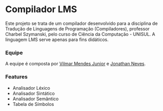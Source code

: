 # Compilador LMS
Este projeto se trata de um compilador desenvolvido para a disciplina de Tradução de Linguagens de Programação (Compiladores), 
professor Charbel Szymanski, pelo curso de Ciência da Computação - UNISUL. A linguagem LMS serve apenas para fins didáticos.

### Equipe
A equipe é composta por [Vilmar Mendes Junior](https://github.com/juniormendes96) e [Jonathan Neves](https://github.com/jonathanneves).

### Features
- Analisador Léxico
- Analisador Sintático
- Analisador Semântico
- Tabela de Símbolos

